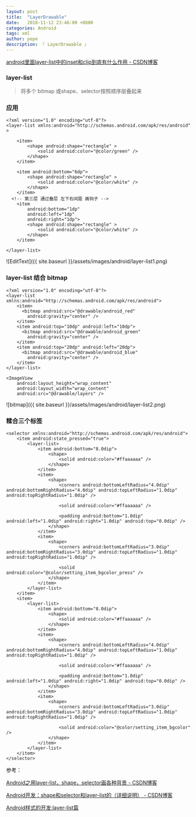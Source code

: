 ```yaml
---
layout: post
title:  "LayerDrawable"
date:   2018-11-12 23:46:00 +0800
categories: Android
tags: xml
author: pepe
description: 『 LayerDrawable 』
---
```


[android里面layer-list中的inset和clip到底有什么作用 - CSDN博客](https://blog.csdn.net/candyguy242/article/details/44176503)

### **layer-list**

> 将多个 bitmap 或shape、selector按照顺序层叠起来

### **应用**

```
<?xml version="1.0" encoding="utf-8"?>    
<layer-list xmlns:android="http://schemas.android.com/apk/res/android" >    
    
    <item>    
        <shape android:shape="rectangle" >    
            <solid android:color="@color/green" />    
        </shape>    
    </item>    
    
    <item android:bottom="6dp">    
        <shape android:shape="rectangle" >    
            <solid android:color="@color/white" />    
        </shape>    
    </item>    
  <!-- 第三层 通过叠层 左下右间距 画钩子 -->  
    <item    
        android:bottom="1dp"    
        android:left="1dp"    
        android:right="1dp">    
        <shape android:shape="rectangle" >    
            <solid android:color="@color/white" />    
        </shape>    
    </item>    
    
</layer-list> 
```
![EditText]({{ site.baseurl }}/assets/images/android/layer-list1.png)

### **layer-list 结合 bitmap**
```
<?xml version="1.0" encoding="utf-8"?>  
<layer-list xmlns:android="http://schemas.android.com/apk/res/android">  
    <item>  
      <bitmap android:src="@drawable/android_red"  
        android:gravity="center" />  
    </item>  
    <item android:top="10dp" android:left="10dp">  
      <bitmap android:src="@drawable/android_green"  
        android:gravity="center" />  
    </item>  
    <item android:top="20dp" android:left="20dp">  
      <bitmap android:src="@drawable/android_blue"  
        android:gravity="center" />  
    </item>  
</layer-list>  
```

```
<ImageView  
    android:layout_height="wrap_content"  
    android:layout_width="wrap_content"  
    android:src="@drawable/layers" />  
```
![bitmap]({{ site.baseurl }}/assets/images/android/layer-list2.png)

### **糅合三个标签**
```
<selector xmlns:android="http://schemas.android.com/apk/res/android">  
    <item android:state_pressed="true">  
        <layer-list>  
            <item android:bottom="8.0dip">  
                <shape>  
                    <solid android:color="#ffaaaaaa" />  
                </shape>  
            </item>  
            <item>  
                <shape>  
                    <corners android:bottomLeftRadius="4.0dip" android:bottomRightRadius="4.0dip" android:topLeftRadius="1.0dip" android:topRightRadius="1.0dip" />  
  
                    <solid android:color="#ffaaaaaa" />  
  
                    <padding android:bottom="1.0dip" android:left="1.0dip" android:right="1.0dip" android:top="0.0dip" />  
                </shape>  
            </item>  
            <item>  
                <shape>  
                    <corners android:bottomLeftRadius="3.0dip" android:bottomRightRadius="3.0dip" android:topLeftRadius="1.0dip" android:topRightRadius="1.0dip" />  
  
                    <solid android:color="@color/setting_item_bgcolor_press" />  
                </shape>  
            </item>  
        </layer-list>  
    </item>  
    <item>  
        <layer-list>  
            <item android:bottom="8.0dip">  
                <shape>  
                    <solid android:color="#ffaaaaaa" />  
                </shape>  
            </item>  
            <item>  
                <shape>  
                    <corners android:bottomLeftRadius="4.0dip" android:bottomRightRadius="4.0dip" android:topLeftRadius="1.0dip" android:topRightRadius="1.0dip" />  
  
                    <solid android:color="#ffaaaaaa" />  
  
                    <padding android:bottom="1.0dip" android:left="1.0dip" android:right="1.0dip" android:top="0.0dip" />  
                </shape>  
            </item>  
            <item>  
                <shape>  
                    <corners android:bottomLeftRadius="3.0dip" android:bottomRightRadius="3.0dip" android:topLeftRadius="1.0dip" android:topRightRadius="1.0dip" />  
  
                    <solid android:color="@color/setting_item_bgcolor" />  
                </shape>  
            </item>  
        </layer-list>  
    </item>  
</selector>  
```

参考：

[Android之用layer-list，shape，selector画各种背景 - CSDN博客](https://blog.csdn.net/jenly121/article/details/50319005)

[Android开发：shape和selector和layer-list的（详细说明） - CSDN博客](https://blog.csdn.net/brokge/article/details/9713041)

[Android样式的开发:layer-list篇](http://keeganlee.me/post/android/20150909)




